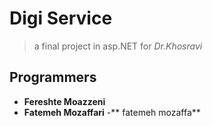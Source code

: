 # Digi Service 

> a final project in asp.NET for *Dr.Khosravi*
   
## Programmers
- **Fereshte Moazzeni**
- **Fatemeh Mozaffari**
-** fatemeh mozaffa**